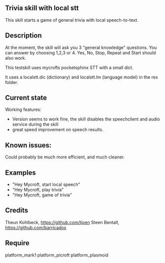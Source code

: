 ## Trivia skill with local stt
This skill starts a game of general trivia with local speech-to-text.

## Description 
At the moment, the skill will ask you 3 "general knowledge" questions. You can answer by choosing 1,2,3 or 4.
Yes, No, Stop, Repeat and Start should also work.

This testskill uses mycrofts pocketsphinx STT with a small dict.

It uses a localstt.dic (dictionary) and localstt.lm (language model) in the res folder.

## Current state
Working features:
- Version seems to work fine, the skill disables the speechclient and audio service during the skill
- great speed improvement on speech results.

## Known issues:
Could probably be much more efficient, and much cleaner.

## Examples 
* "Hey Mycroft, start local speech"
* "Hey Mycroft, play trivia"
* "Hey Mycroft, game of trivia"

## Credits 
Theun Kohlbeck, https://github.com/tjoen
Steen Bentall, https://github.com/barricados

## Require 
platform_mark1 platform_picroft platform_plasmoid 
